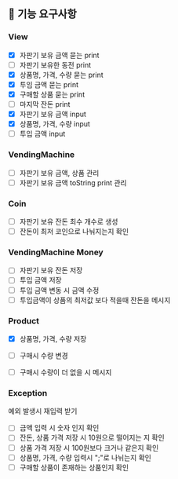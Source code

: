 ## 🚀 기능 요구사항

### View
- [x] 자판기 보유 금액 묻는 print
- [ ] 자판기 보유한 동전 print
- [x] 상품명, 가격, 수량 묻는 print
- [x] 투임 금액 묻는 print
- [x] 구매할 상품 묻는 print
- [ ] 마지막 잔돈 print
- [x] 자판기 보유 금액 input
- [x] 상품명, 가격, 수량 input
- [ ] 투입 금액 input

### VendingMachine
- [ ] 자판기 보유 금액, 상품 관리
- [ ] 자판기 보유 금액 toString print 관리

### Coin
- [ ] 자판기 보유 잔돈 최수 개수로 생성
- [ ] 잔돈이 최저 코인으로 나눠지는지 확인

### VendingMachine Money
- [ ] 자판기 보유 잔돈 저장
- [ ] 투입 금액 저장
- [ ] 투입 금액 변동 시 금액 수정
- [ ] 투입금액이 상품의 최저값 보다 적을때 잔돈을 메시지

### Product
- [x] 상품명, 가격, 수량 저장
- [ ] 구매시 수량 변경
- [ ] 구매시 수량이 더 없을 시 메시지


### Exception
 예외 발생시 재입력 받기
- [ ] 금액 입력 시 숫자 인지 확인
- [ ] 잔돈, 상품 가격 저장 시 10원으로 떨어지는 지 확인
- [ ] 상품 가격 저장 시 100원보다 크거나 같은지 확인
- [ ] 상품명, 가격, 수량 입력시 ";"로 나뉘는지 확인
- [ ] 구매할 상품이 존재하는 상품인지 확인
